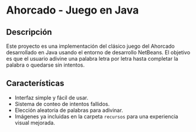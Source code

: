 # Ahorcado - Juego en Java

## Descripción
Este proyecto es una implementación del clásico juego del Ahorcado desarrollado en Java usando el entorno de desarrollo NetBeans. El objetivo es que el usuario adivine una palabra letra por letra hasta completar la palabra o quedarse sin intentos.

## Características
- Interfaz simple y fácil de usar.
- Sistema de conteo de intentos fallidos.
- Elección aleatoria de palabras para adivinar.
- Imágenes ya incluidas en la carpeta `recursos` para una experiencia visual mejorada.


